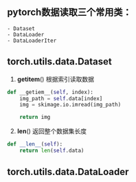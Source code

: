 ## pytorch数据读取三个常用类：
    - Dataset
    - DataLoader
    - DataLoaderIter

## torch.utils.data.Dataset
1. __getitem__() 根据索引读取数据
```python
def __getiem__(self, index):
    img_path = self.data[index]
    img = skimage.io.imread(img_path)

    return img
```
2. __len__() 返回整个数据集长度
```python
def __len__(self):
    return len(self.data)
```

## torch.utils.data.DataLoader

